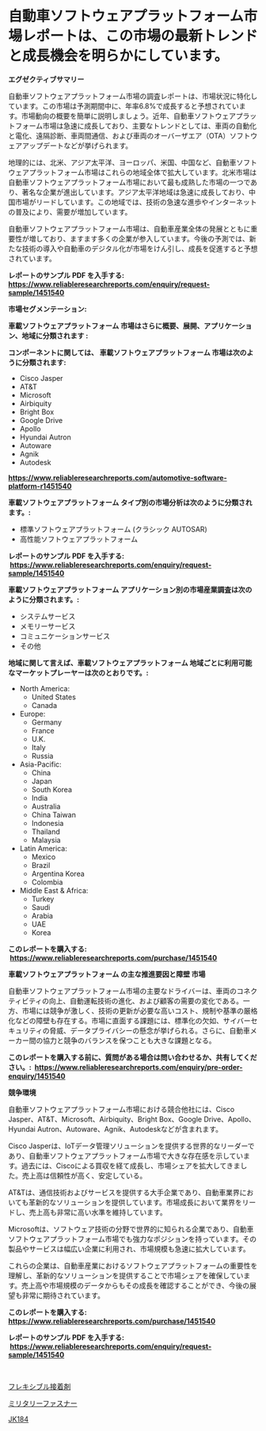 <p><h1>自動車ソフトウェアプラットフォーム市場レポートは、この市場の最新トレンドと成長機会を明らかにしています。</h1></p><p><strong>エグゼクティブサマリー</strong></p>
<p><p>自動車ソフトウェアプラットフォーム市場の調査レポートは、市場状況に特化しています。この市場は予測期間中に、年率6.8%で成長すると予想されています。市場動向の概要を簡単に説明しましょう。近年、自動車ソフトウェアプラットフォーム市場は急速に成長しており、主要なトレンドとしては、車両の自動化と電化、遠隔診断、車両間通信、および車両のオーバーザエア（OTA）ソフトウェアアップデートなどが挙げられます。</p><p>地理的には、北米、アジア太平洋、ヨーロッパ、米国、中国など、自動車ソフトウェアプラットフォーム市場はこれらの地域全体で拡大しています。北米市場は自動車ソフトウェアプラットフォーム市場において最も成熟した市場の一つであり、著名な企業が進出しています。アジア太平洋地域は急速に成長しており、中国市場がリードしています。この地域では、技術の急速な進歩やインターネットの普及により、需要が増加しています。</p><p>自動車ソフトウェアプラットフォーム市場は、自動車産業全体の発展とともに重要性が増しており、ますます多くの企業が参入しています。今後の予測では、新たな技術の導入や自動車のデジタル化が市場をけん引し、成長を促進すると予想されています。</p></p>
<p><strong>レポートのサンプル PDF を入手する: <a href="https://www.reliableresearchreports.com/enquiry/request-sample/1451540">https://www.reliableresearchreports.com/enquiry/request-sample/1451540</a></strong></p>
<p><strong>市場セグメンテーション:</strong></p>
<p><strong> 車載ソフトウェアプラットフォーム 市場はさらに概要、展開、アプリケーション、地域に分類されます :</strong></p>
<p><strong>コンポーネントに関しては、 車載ソフトウェアプラットフォーム 市場は次のように分類されます: &nbsp;</strong></p>
<p><ul><li>Cisco Jasper</li><li>AT&T</li><li>Microsoft</li><li>Airbiquity</li><li>Bright Box</li><li>Google Drive</li><li>Apollo</li><li>Hyundai Autron</li><li>Autoware</li><li>Agnik</li><li>Autodesk</li></ul></p>
<p><strong><a href="https://www.reliableresearchreports.com/automotive-software-platform-r1451540">https://www.reliableresearchreports.com/automotive-software-platform-r1451540</a></strong></p>
<p><strong> 車載ソフトウェアプラットフォーム タイプ別の市場分析は次のように分類されます。:</strong></p>
<p><ul><li>標準ソフトウェアプラットフォーム (クラシック AUTOSAR)</li><li>高性能ソフトウェアプラットフォーム</li></ul></p>
<p><strong>レポートのサンプル PDF を入手する: &nbsp;<a href="https://www.reliableresearchreports.com/enquiry/request-sample/1451540">https://www.reliableresearchreports.com/enquiry/request-sample/1451540</a></strong></p>
<p><strong> 車載ソフトウェアプラットフォーム アプリケーション別の市場産業調査は次のように分類されます。:</strong></p>
<p><ul><li>システムサービス</li><li>メモリーサービス</li><li>コミュニケーションサービス</li><li>その他</li></ul></p>
<p><strong>地域に関して言えば、車載ソフトウェアプラットフォーム 地域ごとに利用可能なマーケットプレーヤーは次のとおりです。:</strong></p>
<p><ul>
    <li>
        North America:
        <ul>
            <li>United States</li>
            <li>Canada</li>
        </ul>
    </li>
    <li>
        Europe:
        <ul>
            <li>Germany</li>
            <li>France</li>
            <li>U.K.</li>
            <li>Italy</li>
            <li>Russia</li>
        </ul>
    </li>
    <li>
        Asia-Pacific:
        <ul>
            <li>China</li>
            <li>Japan</li>
            <li>South Korea</li>
            <li>India</li>
            <li>Australia</li>
            <li>China Taiwan</li>
            <li>Indonesia</li>
            <li>Thailand</li>
            <li>Malaysia</li>
        </ul>
    </li>
    <li>
        Latin America:
        <ul>
            <li>Mexico</li>
            <li>Brazil</li>
            <li>Argentina Korea</li>
            <li>Colombia</li>
        </ul>
    </li>
    <li>
        Middle East & Africa:
        <ul>
            <li>Turkey</li>
            <li>Saudi</li>
            <li>Arabia</li>
            <li>UAE</li>
            <li>Korea</li>
        </ul>
    </li>
    </ul></p>
<p><strong>このレポートを購入する: &nbsp;<a href="https://www.reliableresearchreports.com/purchase/1451540">https://www.reliableresearchreports.com/purchase/1451540</a></strong></p>
<p><strong>車載ソフトウェアプラットフォーム の主な推進要因と障壁 市場</strong></p>
<p><p>自動車ソフトウェアプラットフォーム市場の主要なドライバーは、車両のコネクティビティの向上、自動運転技術の進化、および顧客の需要の変化である。一方、市場には競争が激しく、技術の更新が必要な高いコスト、規制や基準の厳格化などの障壁も存在する。市場に直面する課題には、標準化の欠如、サイバーセキュリティの脅威、データプライバシーの懸念が挙げられる。さらに、自動車メーカー間の協力と競争のバランスを保つことも大きな課題となる。</p></p>
<p><strong>このレポートを購入する前に、質問がある場合は問い合わせるか、共有してください。:&nbsp; <a href="https://www.reliableresearchreports.com/enquiry/pre-order-enquiry/1451540">https://www.reliableresearchreports.com/enquiry/pre-order-enquiry/1451540</a></strong></p>
<p><strong>競争環境</strong></p>
<p><p>自動車ソフトウェアプラットフォーム市場における競合他社には、Cisco Jasper、AT&T、Microsoft、Airbiquity、Bright Box、Google Drive、Apollo、Hyundai Autron、Autoware、Agnik、Autodeskなどが含まれます。</p><p>Cisco Jasperは、IoTデータ管理ソリューションを提供する世界的なリーダーであり、自動車ソフトウェアプラットフォーム市場で大きな存在感を示しています。過去には、Ciscoによる買収を経て成長し、市場シェアを拡大してきました。売上高は信頼性が高く、安定している。</p><p>AT&Tは、通信技術およびサービスを提供する大手企業であり、自動車業界においても革新的なソリューションを提供しています。市場成長において業界をリードし、売上高も非常に高い水準を維持しています。</p><p>Microsoftは、ソフトウェア技術の分野で世界的に知られる企業であり、自動車ソフトウェアプラットフォーム市場でも強力なポジションを持っています。その製品やサービスは幅広い企業に利用され、市場規模も急速に拡大しています。</p><p>これらの企業は、自動車産業におけるソフトウェアプラットフォームの重要性を理解し、革新的なソリューションを提供することで市場シェアを確保しています。売上高や市場規模のデータからもその成長を確認することができ、今後の展望も非常に期待されています。</p></p>
<p><strong>このレポートを購入する: &nbsp; <a href="https://www.reliableresearchreports.com/purchase/1451540">https://www.reliableresearchreports.com/purchase/1451540</a></strong></p>
<p><strong>レポートのサンプル PDF を入手する: &nbsp;<a href="https://www.reliableresearchreports.com/enquiry/request-sample/1451540">https://www.reliableresearchreports.com/enquiry/request-sample/1451540</a></strong><strong></strong></p>
<p>&nbsp;</p>
<p><p><a href="https://medium.com/@chellamarie1962/%E6%9F%94%E8%BB%9F%E3%81%AA%E7%B2%98%E7%9D%80%E5%89%A4%E5%B8%82%E5%A0%B4-2031%E5%B9%B4%E3%81%BE%E3%81%A7%E3%81%AE%E3%83%88%E3%83%AC%E3%83%B3%E3%83%89-%E4%BA%88%E6%B8%AC-%E7%AB%B6%E4%BA%89%E5%88%86%E6%9E%90-4d68401ca21e">フレキシブル接着剤</a></p><p><a href="https://medium.com/@zulu.dawn/%E8%BB%8D%E4%BA%8B%E7%94%A8%E3%83%95%E3%82%A1%E3%82%B9%E3%83%8A%E3%83%BC%E5%B8%82%E5%A0%B4-%E5%B8%82%E5%A0%B4cagr-%E5%B8%82%E5%A0%B4%E3%83%88%E3%83%AC%E3%83%B3%E3%83%89-%E3%81%8A%E3%82%88%E3%81%B3%E6%88%90%E9%95%B7%E6%88%A6%E7%95%A5%E3%81%AB%E9%96%A2%E3%81%99%E3%82%8Binsights-5f823fa542dd">ミリタリーファスナー</a></p><p><a href="https://medium.com/@edenger9807/jk184-%EC%8B%9C%EC%9E%A5-2031%EB%85%84%EA%B9%8C%EC%A7%80%EC%9D%98-%EC%B6%94%EC%84%B8-%EC%98%88%EC%B8%A1-%EB%B0%8F-%EA%B2%BD%EC%9F%81-%EB%B6%84%EC%84%9D-9320c8fb83b9">JK184</a></p></p>